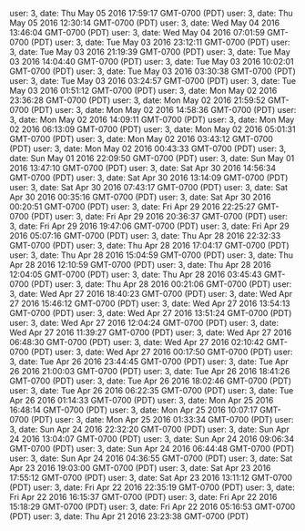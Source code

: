 user: 3, date: Thu May 05 2016 17:59:17 GMT-0700 (PDT)
user: 3, date: Thu May 05 2016 12:30:14 GMT-0700 (PDT)
user: 3, date: Wed May 04 2016 13:46:04 GMT-0700 (PDT)
user: 3, date: Wed May 04 2016 07:01:59 GMT-0700 (PDT)
user: 3, date: Tue May 03 2016 23:12:11 GMT-0700 (PDT)
user: 3, date: Tue May 03 2016 21:19:39 GMT-0700 (PDT)
user: 3, date: Tue May 03 2016 14:04:40 GMT-0700 (PDT)
user: 3, date: Tue May 03 2016 10:02:01 GMT-0700 (PDT)
user: 3, date: Tue May 03 2016 03:30:38 GMT-0700 (PDT)
user: 3, date: Tue May 03 2016 03:24:57 GMT-0700 (PDT)
user: 3, date: Tue May 03 2016 01:51:12 GMT-0700 (PDT)
user: 3, date: Mon May 02 2016 23:36:28 GMT-0700 (PDT)
user: 3, date: Mon May 02 2016 21:59:52 GMT-0700 (PDT)
user: 3, date: Mon May 02 2016 14:58:36 GMT-0700 (PDT)
user: 3, date: Mon May 02 2016 14:09:11 GMT-0700 (PDT)
user: 3, date: Mon May 02 2016 06:13:09 GMT-0700 (PDT)
user: 3, date: Mon May 02 2016 05:01:31 GMT-0700 (PDT)
user: 3, date: Mon May 02 2016 03:43:12 GMT-0700 (PDT)
user: 3, date: Mon May 02 2016 00:43:33 GMT-0700 (PDT)
user: 3, date: Sun May 01 2016 22:09:50 GMT-0700 (PDT)
user: 3, date: Sun May 01 2016 13:47:10 GMT-0700 (PDT)
user: 3, date: Sat Apr 30 2016 14:56:34 GMT-0700 (PDT)
user: 3, date: Sat Apr 30 2016 13:14:09 GMT-0700 (PDT)
user: 3, date: Sat Apr 30 2016 07:43:17 GMT-0700 (PDT)
user: 3, date: Sat Apr 30 2016 00:35:16 GMT-0700 (PDT)
user: 3, date: Sat Apr 30 2016 00:20:51 GMT-0700 (PDT)
user: 3, date: Fri Apr 29 2016 22:25:27 GMT-0700 (PDT)
user: 3, date: Fri Apr 29 2016 20:36:37 GMT-0700 (PDT)
user: 3, date: Fri Apr 29 2016 19:47:06 GMT-0700 (PDT)
user: 3, date: Fri Apr 29 2016 05:07:16 GMT-0700 (PDT)
user: 3, date: Thu Apr 28 2016 22:32:33 GMT-0700 (PDT)
user: 3, date: Thu Apr 28 2016 17:04:17 GMT-0700 (PDT)
user: 3, date: Thu Apr 28 2016 15:04:59 GMT-0700 (PDT)
user: 3, date: Thu Apr 28 2016 12:10:59 GMT-0700 (PDT)
user: 3, date: Thu Apr 28 2016 12:04:05 GMT-0700 (PDT)
user: 3, date: Thu Apr 28 2016 03:45:43 GMT-0700 (PDT)
user: 3, date: Thu Apr 28 2016 00:21:06 GMT-0700 (PDT)
user: 3, date: Wed Apr 27 2016 18:40:23 GMT-0700 (PDT)
user: 3, date: Wed Apr 27 2016 15:46:12 GMT-0700 (PDT)
user: 3, date: Wed Apr 27 2016 13:54:13 GMT-0700 (PDT)
user: 3, date: Wed Apr 27 2016 13:51:24 GMT-0700 (PDT)
user: 3, date: Wed Apr 27 2016 12:04:24 GMT-0700 (PDT)
user: 3, date: Wed Apr 27 2016 11:39:27 GMT-0700 (PDT)
user: 3, date: Wed Apr 27 2016 06:48:30 GMT-0700 (PDT)
user: 3, date: Wed Apr 27 2016 02:10:42 GMT-0700 (PDT)
user: 3, date: Wed Apr 27 2016 00:17:50 GMT-0700 (PDT)
user: 3, date: Tue Apr 26 2016 23:44:45 GMT-0700 (PDT)
user: 3, date: Tue Apr 26 2016 21:00:03 GMT-0700 (PDT)
user: 3, date: Tue Apr 26 2016 18:41:26 GMT-0700 (PDT)
user: 3, date: Tue Apr 26 2016 18:02:46 GMT-0700 (PDT)
user: 3, date: Tue Apr 26 2016 06:22:35 GMT-0700 (PDT)
user: 3, date: Tue Apr 26 2016 01:14:33 GMT-0700 (PDT)
user: 3, date: Mon Apr 25 2016 16:48:14 GMT-0700 (PDT)
user: 3, date: Mon Apr 25 2016 10:07:17 GMT-0700 (PDT)
user: 3, date: Mon Apr 25 2016 01:33:34 GMT-0700 (PDT)
user: 3, date: Sun Apr 24 2016 22:32:20 GMT-0700 (PDT)
user: 3, date: Sun Apr 24 2016 13:04:07 GMT-0700 (PDT)
user: 3, date: Sun Apr 24 2016 09:06:34 GMT-0700 (PDT)
user: 3, date: Sun Apr 24 2016 06:44:48 GMT-0700 (PDT)
user: 3, date: Sun Apr 24 2016 04:36:55 GMT-0700 (PDT)
user: 3, date: Sat Apr 23 2016 19:03:00 GMT-0700 (PDT)
user: 3, date: Sat Apr 23 2016 17:55:12 GMT-0700 (PDT)
user: 3, date: Sat Apr 23 2016 13:11:12 GMT-0700 (PDT)
user: 3, date: Fri Apr 22 2016 22:35:19 GMT-0700 (PDT)
user: 3, date: Fri Apr 22 2016 16:15:37 GMT-0700 (PDT)
user: 3, date: Fri Apr 22 2016 15:18:29 GMT-0700 (PDT)
user: 3, date: Fri Apr 22 2016 05:16:53 GMT-0700 (PDT)
user: 3, date: Thu Apr 21 2016 23:23:38 GMT-0700 (PDT)
